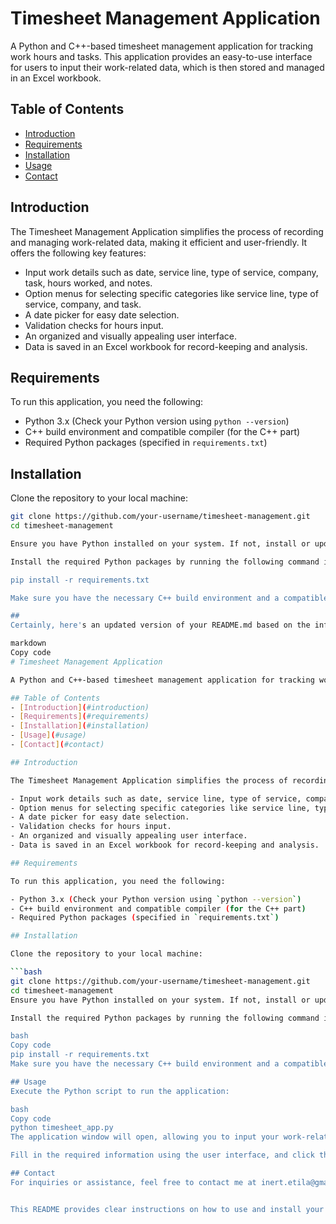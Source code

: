 # Timesheet Management Application

A Python and C++-based timesheet management application for tracking work hours and tasks. This application provides an easy-to-use interface for users to input their work-related data, which is then stored and managed in an Excel workbook.

## Table of Contents
- [Introduction](#introduction)
- [Requirements](#requirements)
- [Installation](#installation)
- [Usage](#usage)
- [Contact](#contact)

## Introduction

The Timesheet Management Application simplifies the process of recording and managing work-related data, making it efficient and user-friendly. It offers the following key features:

- Input work details such as date, service line, type of service, company, task, hours worked, and notes.
- Option menus for selecting specific categories like service line, type of service, company, and task.
- A date picker for easy date selection.
- Validation checks for hours input.
- An organized and visually appealing user interface.
- Data is saved in an Excel workbook for record-keeping and analysis.

## Requirements

To run this application, you need the following:

- Python 3.x (Check your Python version using `python --version`)
- C++ build environment and compatible compiler (for the C++ part)
- Required Python packages (specified in `requirements.txt`)

## Installation

Clone the repository to your local machine:

```bash
git clone https://github.com/your-username/timesheet-management.git
cd timesheet-management

Ensure you have Python installed on your system. If not, install or update it from the Python official website.

Install the required Python packages by running the following command in the project's root directory:

pip install -r requirements.txt

Make sure you have the necessary C++ build environment and a compatible C++ compiler installed if you intend to use the C++ part of the project.

##
Certainly, here's an updated version of your README.md based on the information you provided, excluding the license section:

markdown
Copy code
# Timesheet Management Application

A Python and C++-based timesheet management application for tracking work hours and tasks. This application provides an easy-to-use interface for users to input their work-related data, which is then stored and managed in an Excel workbook.

## Table of Contents
- [Introduction](#introduction)
- [Requirements](#requirements)
- [Installation](#installation)
- [Usage](#usage)
- [Contact](#contact)

## Introduction

The Timesheet Management Application simplifies the process of recording and managing work-related data, making it efficient and user-friendly. It offers the following key features:

- Input work details such as date, service line, type of service, company, task, hours worked, and notes.
- Option menus for selecting specific categories like service line, type of service, company, and task.
- A date picker for easy date selection.
- Validation checks for hours input.
- An organized and visually appealing user interface.
- Data is saved in an Excel workbook for record-keeping and analysis.

## Requirements

To run this application, you need the following:

- Python 3.x (Check your Python version using `python --version`)
- C++ build environment and compatible compiler (for the C++ part)
- Required Python packages (specified in `requirements.txt`)

## Installation

Clone the repository to your local machine:

```bash
git clone https://github.com/your-username/timesheet-management.git
cd timesheet-management
Ensure you have Python installed on your system. If not, install or update it from the Python official website.

Install the required Python packages by running the following command in the project's root directory:

bash
Copy code
pip install -r requirements.txt
Make sure you have the necessary C++ build environment and a compatible C++ compiler installed if you intend to use the C++ part of the project.

## Usage
Execute the Python script to run the application:

bash
Copy code
python timesheet_app.py
The application window will open, allowing you to input your work-related data.

Fill in the required information using the user interface, and click the "Confirm" button to save the data.

## Contact
For inquiries or assistance, feel free to contact me at inert.etila@gmail.com.


This README provides clear instructions on how to use and install your Timesheet Management Application. Remember to replace `"your-username"` in the clone URL with your actual GitHub username when sharing your repository.
